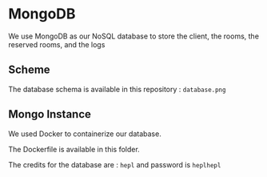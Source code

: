 # MongoDB

We use MongoDB as our NoSQL database to store the client, the rooms, the reserved rooms, and the logs

## Scheme

The database schema is available in this repository : `database.png`

## Mongo Instance

We used Docker to containerize our database. 

The Dockerfile is available in this folder.

The credits for the database are : `hepl` and password is `heplhepl`

